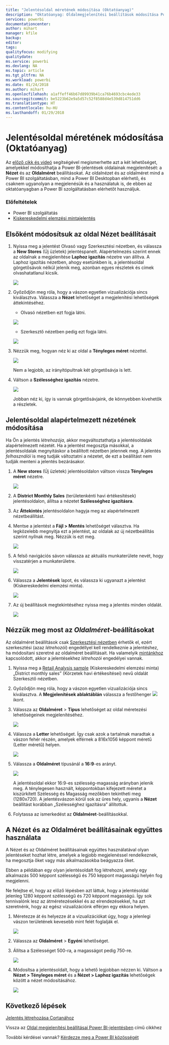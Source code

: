 ```yaml
---
title: "Jelentésoldal méretének módosítása (Oktatóanyag)"
description: "Oktatóanyag: Oldalmegjelenítési beállítások módosítása Power BI-jelentésekben"
services: powerbi
documentationcenter: 
author: mihart
manager: kfile
backup: 
editor: 
tags: 
qualityfocus: modifying
qualitydate: 
ms.service: powerbi
ms.devlang: NA
ms.topic: article
ms.tgt_pltfrm: NA
ms.workload: powerbi
ms.date: 01/24/2018
ms.author: mihart
ms.openlocfilehash: a1affeff46b67d89939b41ca76b4693cbc4ede33
ms.sourcegitcommit: be5223b62e9a5d57c52f8588d4e539d814751dd6
ms.translationtype: HT
ms.contentlocale: hu-HU
ms.lasthandoff: 01/29/2018
---
```

# <a name="change-the-size-of-a-report-page-tutorial"></a>Jelentésoldal méretének módosítása (Oktatóanyag)
Az [előző cikk és videó](power-bi-report-display-settings.md) segítségével megismerhette azt a két lehetőséget, amelyekkel módosíthatja a Power BI-jelentések oldalainak megjelenítését: a **Nézet** és az **Oldalméret** beállításokat. Az oldalnézet és az oldalméret mind a Power BI szolgáltatásban, mind a Power BI Desktopban elérhető, és csaknem ugyanolyan a megjelenésük és a használatuk is, de ebben az oktatóanyagban a Power BI szolgáltatásban elérhetőt használjuk.

### <a name="prerequisites"></a>Előfeltételek
- Power BI szolgáltatás   
- [Kiskereskedelmi elemzési mintajelentés](sample-retail-analysis.md)

## <a name="first-lets-change-the-page-view-setting"></a>Elsőként módosítsuk az oldal Nézet beállításait

1. Nyissa meg a jelentést Olvasó vagy Szerkesztési nézetben, és válassza a **New Stores** (Új üzletek) jelentéspanelt. Alapértelmezés szerint ennek az oldalnak a megjelenítése **Laphoz igazítás** nézetre van állítva.  A Laphoz igazítás nézetben, ahogy esetünkben is, a jelentésoldal görgetősávok nélkül jelenik meg, azonban egyes részletek és címek olvashatatlanul kicsik.

   ![](media/power-bi-change-report-display-settings/pbi_fit_to_page.png)
2. Győződjön meg róla, hogy a vászon egyetlen vizualizációja sincs kiválasztva. Válassza a **Nézet** lehetőséget a megjelenítési lehetőségek áttekintéséhez.

    * Olvasó nézetben ezt fogja látni.

     ![](media/power-bi-change-report-display-settings/power-bi-page-view-menu-new.png)
    * Szerkesztő nézetben pedig ezt fogja látni.

    ![](media/power-bi-change-report-display-settings/power-bi-view-editing-view.png)

1. Nézzük meg, hogyan néz ki az oldal a **Tényleges méret** nézettel.

   ![](media/power-bi-change-report-display-settings/power-bi-actal-size2.png)

   Nem a legjobb, az irányítópultnak két görgetősávja is lett.
2. Váltson a **Szélességhez igazítás** nézetre.

   ![](media/power-bi-change-report-display-settings/pbi_fit_to_width.png)

   Jobban néz ki, így is vannak görgetősávjaink, de könnyebben kivehetők a részletek.

## <a name="change-the-default-view-for-a-report-page"></a>Jelentésoldal alapértelmezett nézetének módosítása
Ha Ön a jelentés *létrehozója*, akkor megváltoztathatja a jelentésoldalak alapértelmezett nézetét. Ha a jelentést megosztja másokkal, a jelentésoldalak megnyitáskor a beállított nézetben jelennek meg. A jelentés *felhasználói* is meg tudják változtatni a nézetet, de ezt a beállítást nem tudják menteni a jelentés bezárásakor.

1. A **New stores** (Új üzletek) jelentésoldalon váltson vissza **Tényleges méret** nézetre.

   ![](media/power-bi-change-report-display-settings/power-bi-actual-size.png)

2. A **District Monthly Sales** (területenkénti havi értékesítések) jelentésoldalon, állítsa a nézetet **Szélességhez igazításra**.

3. Az **Áttekintés** jelentésoldalon hagyja meg az alapértelmezett nézetbeállítást.

4. Mentse a jelentést a **Fájl > Mentés** lehetőséget választva. Ha legközelebb megnyitja ezt a jelentést, az oldalak az új nézetbeállítás szerint nyílnak meg. Nézzük is ezt meg.

   ![](media/power-bi-change-report-display-settings/power-bi-save.png)
3. A felső navigációs sávon válassza az aktuális munkaterülete nevét, hogy visszatérjen a munkaterületre.  

   ![](media/power-bi-change-report-display-settings/power-bi-my-workspace.png)
4. Válassza a **Jelentések** lapot, és válassza ki ugyanazt a jelentést (Kiskereskedelmi elemzési minta).

    ![](media/power-bi-change-report-display-settings/power-bi-new-report2.png)
5. Az új beállítások megtekintéséhez nyissa meg a jelentés minden oldalát.

   ![](media/power-bi-change-report-display-settings/power-bi-page-view.gif)

## <a name="now-lets-explore-the-page-size-setting"></a>Nézzük meg most az *Oldalméret*-beállításokat
Az oldalméret beállítások csak [Szerkesztési nézetben](service-interact-with-a-report-in-editing-view.md) érhetők el, ezért szerkesztési (azaz *létrehozói*) engedéllyel kell rendelkeznie a jelentéshez, ha módosítani szeretné az oldalméret beállításait. Ha valamelyik [mintánkhoz](sample-datasets.md) kapcsolódott, akkor a jelentésekhez *létrehozói* engedélyei vannak.

1. Nyissa meg a [Retail Analysis sample](sample-retail-analysis.md) (Kiskereskedelmi elemzési minta) „District monthly sales” (Körzetek havi értékesítései) nevű oldalát Szerkesztő nézetben.
2. Győződjön meg róla, hogy a vászon egyetlen vizualizációja sincs kiválasztva.  A **Megjelenítések ablaktáblán** válassza a festőhenger ![](media/power-bi-change-report-display-settings/power-bi-paintroller.png) ikont.
3. Válassza az **Oldalméret** &gt; **Típus** lehetőséget az oldal méretezési lehetőségeinek megjelenítéséhez.

   ![](media/power-bi-change-report-display-settings/power-bi-page-size-menu-new.png)
4. Válassza a **Letter** lehetőséget.  Így csak azok a tartalmak maradtak a vászon fehér részén, amelyek elférnek a 816x1056 képpont méretű (Letter méretű) helyen.

   ![](media/power-bi-change-report-display-settings/power-bi-letter-new.png)
5. Válassza a **Oldalméret** típusánál a **16:9**-es arányt.

   ![](media/power-bi-change-report-display-settings/power-bi-16-to-9-new.png)

   A jelentésoldal ekkor 16:9-es szélesség-magasság arányban jelenik meg. A ténylegesen használt, képpontokban kifejezett méretet a kiszürkített Szélesség és Magasság mezőkben tekintheti meg (1280x720). A jelentésvászon körül sok az üres hely, ugyanis a **Nézet** beállítást korábban „Szélességhez igazításra” állítottuk.
7. Folytassa az ismerkedést az **Oldalméret**-beállításokkal.

## <a name="use-page-view-and-page-size-together"></a>A Nézet és az Oldalméret beállításainak együttes használata
A Nézet és az Oldalméret beállításainak együttes használatával olyan jelentéseket hozhat létre, amelyek a legjobb megjelenéssel rendelkeznek, ha megosztja őket vagy más alkalmazásokba beágyazza őket.

Ebben a példában egy olyan jelentésoldalt fog létrehozni, amely egy alkalmazás 500 képpont szélességű és 750 képpont magasságú helyén fog megjelenni.

Ne felejtse el, hogy az előző lépésben azt láttuk, hogy a jelentésoldal jelenleg 1280 képpont szélességű és 720 képpont magasságú. Így sok tennivalónk lesz az átméretezésekkel és az elrendezésekkel, ha azt szeretnénk, hogy az egész vizualizációnk elférjen egy ekkora helyen.

1. Méretezze át és helyezze át a vizualizációkat úgy, hogy a jelenlegi vászon területének kevesebb mint felét foglalják el.

    ![](media/power-bi-change-report-display-settings/power-bi-custom-view.gif)
2. Válassza az **Oldalméret** &gt; **Egyéni** lehetőséget.
3. Állítsa a Szélességet 500-ra, a magasságot pedig 750-re.

    ![](media/power-bi-change-report-display-settings/power-bi-custom-new.png)
4. Módosítsa a jelentésoldalt, hogy a lehető legjobban nézzen ki. Váltson a **Nézet > Tényleges méret** és a **Nézet > Laphoz igazítás** lehetőségek között a nézet módosításához.

    ![](media/power-bi-change-report-display-settings/power-bi-final-new.png)

## <a name="next-steps"></a>Következő lépések
[Jelentés létrehozása Cortanához](service-cortana-answer-cards.md)

Vissza az [Oldal megjelenítési beállításai Power BI-jelentésben](power-bi-report-display-settings.md) című cikkhez

További kérdései vannak? [Kérdezze meg a Power BI közösségét](http://community.powerbi.com/)
